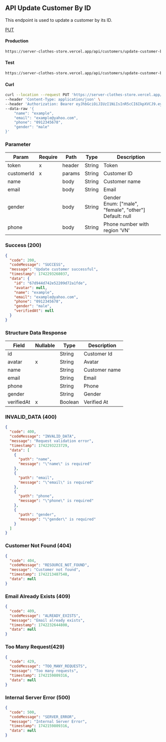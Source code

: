 ## API Update Customer By ID

This endpoint is used to update a customer by its ID.

[PUT](#)

#### Production

```bash
https://server-clothes-store.vercel.app/api/customers/update-customer-by-id/:customerId
```

#### Test

```bash
https://server-clothes-store.vercel.app/api/customers/update-customer-by-id/:customerId
```

#### Curl

```bash
curl --location --request PUT 'https://server-clothes-store.vercel.app/api/customers/update-customer-by-id/67d7e61b5114396a4af8b95d' \
--header 'Content-Type: application/json' \
--header 'Authorization: Bearer eyJhbGciOiJIUzI1NiIsInR5cCI6IkpXVCJ9.eyJpZCI6IjY3ZDJhMzMyYzhhMjEzYjA1MDI4MzNjNiIsInR5cGUiOiJVc2VyIiwiaWF0IjoxNzQyMjAxMDU5LCJleHAiOjE3NDIyMDE5NTl9.gsqLAzSlJKDPU3D9gvKg_I42NJ3NhI2d5svf-MYywDo' \
--data-raw '{
    "name": "example",
    "email": "example@yahoo.com",
    "phone": "0912345678",
    "gender": "male"
}'
```

### Parameter

| Param      | Require | Path   | Type   | Description                                                  |
| ---------- | ------- | ------ | ------ | ------------------------------------------------------------ |
| token      | x       | header | String | Token                                                        |
| customerId | x       | params | String | Customer ID                                                  |
| name       |         | body   | String | Customer name                                                |
| email      |         | body   | String | Email                                                        |
| gender     |         | body   | String | Gender<br>Enum: ["male", "female", "other"]<br>Default: null |
| phone      |         | body   | String | Phone number with region 'VN'                                |

### Success (200)

```json
{
  "code": 200,
  "codeMessage": "SUCCESS",
  "message": "Update customer successful",
  "timestamp": 1742293268037,
  "data": {
    "id": "67d944d742e52209d72a1fde",
    "avatar": null,
    "name": "example",
    "email": "example@yahoo.com",
    "phone": "0912345678",
    "gender": "male",
    "verifiedAt": null
  }
}
```

### Structure Data Response

| Field      | Nullable | Type    | Description   |
| ---------- | -------- | ------- | ------------- |
| id         |          | String  | Customer Id   |
| avatar     | x        | String  | Avatar        |
| name       |          | String  | Customer name |
| email      |          | String  | Email         |
| phone      |          | String  | Phone         |
| gender     |          | String  | Gender        |
| verifiedAt | x        | Boolean | Verified At   |

### INVALID_DATA (400)

```json
{
  "code": 400,
  "codeMessage": "INVALID_DATA",
  "message": "Request validation error",
  "timestamp": 1742293223729,
  "data": [
    {
      "path": "name",
      "message": "\"name\" is required"
    },
    {
      "path": "email",
      "message": "\"email\" is required"
    },
    {
      "path": "phone",
      "message": "\"phone\" is required"
    },
    {
      "path": "gender",
      "message": "\"gender\" is required"
    }
  ]
}
```

### Customer Not Found (404)

```json
{
  "code": 404,
  "codeMessage": "RESOURCE_NOT_FOUND",
  "message": "Customer not found",
  "timestamp": 1742213487548,
  "data": null
}
```

### Email Already Exists (409)

```json
{
  "code": 409,
  "codeMessage": "ALREADY_EXISTS",
  "message": "Email already exists",
  "timestamp": 1742232644800,
  "data": null
}
```

### Too Many Request(429)

```json
{
  "code": 429,
  "codeMessage": "TOO_MANY_REQUESTS",
  "message": "Too many requests",
  "timestamp": 1742159809316,
  "data": null
}
```

### Internal Server Error (500)

```json
{
  "code": 500,
  "codeMessage": "SERVER_ERROR",
  "message": "Internal Server Error",
  "timestamp": 1742159809316,
  "data": null
}
```
